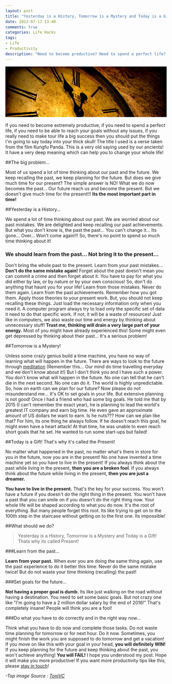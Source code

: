 ```yaml
---
layout: post
title: "Yesterday is a History, Tomorrow is a Mystery and Today is a Gift!"
date: 2013-07-17 13:40
comments: true
categories: Life Hacks
tags:
- Life
- Productivity
description: "Need to become productive? Need to spend a perfect life? Need to be able to reach your goals without any issues? Need to make tour life a big success?"
---
```


![Live in the Present](/images/post-images/2013/07/live-in-the-present.jpg "Live in the Present")

If you need to become extremely productive, if you need to spend a perfect life, if you need to be able to reach your goals without any issues, if you really need to make tour life a big success then you should put the things I'm going to say today into your thick skull! The title I used is a verse taken from the film Kungfu Panda. This is a very old saying used by our ancients! It have a very deep meaning which can help you to change your whole life!

<!-- more -->
 
##The big problem...
 
Most of us spend a lot of time thinking about our past and the future. We keep recalling the past, we keep planning for the future. But does we give much time for our present? The simple answer is NO! What we do now becomes the past... Our future reach us and become the present. But we doesn't give much time for the present!!! **Its the most important part in time!**
 
##Yesterday is a History...
 
We spend a lot of time thinking about our past. We are worried about our past mistakes. We are delighted and keep recalling our past achievements. But what you don't know is, the past the past... You can't change it... Its gone... Over... Won't come again!!! So, there's no point to spend so much time thinking about it!
 
### We should learn from the past... Not bring it to the present...
 
Don't bring the whole past to the present. Learn from your past mistakes... **Don't do the same mistake again!** Forget about the past doesn't mean you can commit a crime and then forget about it. You have to pay for what you did either by law, or by nature or by your own conscious! So, don't do anything that haunt you for your life! Learn from those mistakes. Never do them again. Learn from the past achievements. Remember how you got them. Apply those theories to your present work. But, you should not keep recalling these things. Just load the necessary information only when you need it. A computer program always try to load only the specific set of data it need to do that specific work. If not, it will be a waste of resources! Just like in computers, we also waste our time and energy by thinking about unnecessary stuff! **Trust me, thinking will drain a very large part of your energy.** Most of you might have already experienced this! Some might even get depressed by thinking about their past... It's a serious problem!
 
##Tomorrow is a Mystery!
 
Unless some crazy genius build a time machine, you have no way of learning what will happen in the future. There are ways to look to the future through [meditation](http://en.wikipedia.org/wiki/Meditation) (Remember this... Our mind do time travelling everyday and we don't know about it!)  But I don't think you and I have such a power. You don't know what will happen in the future. No one can tell that he can't die in the next second. No one can do it. The world is highly unpredictable. So, how on earth can we plan for our future? Now please do not misunderstand me... It's OK to set goals in your life. But extensive planning is not good! Once I had a friend who had some big goals. He told me that by 2015 (I can't remember the exact year), he is planning to lead the world's greatest IT company and earn big time. He even gave an approximate amount of US dollars he want to earn. Is he nuts??? How can we plan like that? For him, its one thing he always follow. If he doesn't reach this goal, he might even have a heart attack! At that time, he was unable to even reach short goals that he set. He wanted to run some start-ups but failed!
 
##Today is a Gift! That's why it's called the Present!
 
No matter what happened in the past, no matter what's there in store for you in the future, now you are in the present! No one have invented a time machine yet so you have to live in the present! If you always think about the past while living in the present, **then you are a broken fool**. If you always think about the future while living in the present, **then you are just a dreamer.**
 
**You have to live in the present.** That's the key for your success. You won't have a future if you doesn't do the right thing in the present. You won't have a past that you can smile on if you doesn't do the right thing now. Your whole life will be shaped according to what you do now. It's the root of everything. But many people forget this root. Its like trying to get on to the 100th step in the staircase without getting on to the first one. Its impossible!
 
##What should we do?
 
> Yesterday is a History, Tomorrow is a Mystery and Today is a Gift! Thats why its called Present!
 
###Learn from the past...
 
**Learn from your past.** When ever you are doing the same thing again, use the past experience to do it better this time. Never do the same mistake twice! But do not waste your time thinking (recalling) the past!
 
###Set goals for the future...

**Not having a proper goal is dumb.** Its like just walking on the road without having a destination. You need to set some basic goals. But not crazy one like "I'm going to have a 2 million dollar salary by the end of 2016!" That's completely insane! People will think you are a fool!
 
###Do what you have to do correctly and in the right way now...
 
Think what you have to do now and complete those tasks. Do not waste time planning for tomorrow or for next hour. Do it now. Sometimes, you might finish the work you are supposed to do tomorrow and get a vacation! If you move on like this with your goal in your head, **you will definitely WIN!** If you keep planning for the future and keep thinking about the past, you won't achieve anything! **You will FAIL!** I hope you understood my post. Hope it will make you more productive! If you want more productivity tips like this, please [stay in touch](http://eepurl.com/yH0mv)!
 
 
*-Top image Source : [ToniVC](http://www.flickr.com/photos/tonivc/2283676770/)*
